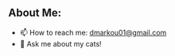 About Me:  
---------------------
- 📫 How to reach me: dmarkou01@gmail.com
- 💬 Ask me about my cats! 
